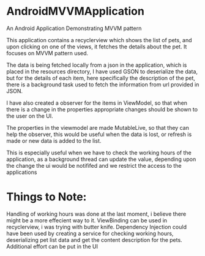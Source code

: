 # AndroidMVVMApplication
An Android Application Demonstrating MVVM pattern

This application contains a recyclerview which shows the list of pets, and upon clicking on one of the views, it fetches the details about the pet. It focuses on MVVM pattern used.

The data is being fetched locally from a json in the application, which is placed in the resources directory, I have used GSON to deserialize the data, but for the details of each item, here specifically the description of the pet, there is a background task used to fetch the information from url provided in JSON.

I have also created a observer for the items in ViewModel, so that when there is a change in the properties appropriate changes should be shown to the user on the UI.

The properties in the viewmodel are made MutableLive, so that they can help the observer, this would be useful when the data is lost, or refresh is made or new data is added to the list.

This is especially useful when we have to check the working hours of the application, as a background thread can update the value, depending upon the change the ui would be notififed and we restrict the access to the applications

# Things to Note:

Handling of working hours was done at the last moment, i believe there might be a more effecient way to it.
ViewBinding can be used in recyclerview, i was trying with butter knife.
Dependency Injection could have been used by creating a service for checking working hours, deserializing pet list data and get the content description for the pets.
Additional effort can be put in the UI











